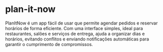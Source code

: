 # plan-it-now
PlanItNow é um app fácil de usar que permite agendar pedidos e reservar horários de forma eficiente. Com uma interface simples, ideal para restaurantes, salões e serviços de entrega, ajuda a organizar dias e horários, evitando conflitos e enviando notificações automáticas para garantir o cumprimento de compromissos.
